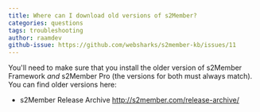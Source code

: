 ```yaml
---
title: Where can I download old versions of s2Member?
categories: questions
tags: troubleshooting
author: raamdev
github-issue: https://github.com/websharks/s2member-kb/issues/11
---
```


You'll need to make sure that you install the older version of s2Member Framework _and_ s2Member Pro (the versions for both must always match). You can find older versions here:

- s2Member Release Archive <http://s2member.com/release-archive/>